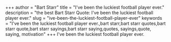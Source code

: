 +++
author = "Bart Starr"
title = "I've been the luckiest football player ever."
description = "the best Bart Starr Quote: I've been the luckiest football player ever."
slug = "ive-been-the-luckiest-football-player-ever"
keywords = "I've been the luckiest football player ever.,bart starr,bart starr quotes,bart starr quote,bart starr sayings,bart starr saying,quotes, sayings,quote, saying, motivation"
+++
I've been the luckiest football player ever.
